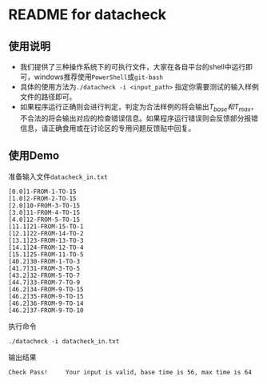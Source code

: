 # README for datacheck
## 使用说明
 - 我们提供了三种操作系统下的可执行文件，大家在各自平台的shell中运行即可，windows推荐使用`PowerShell`或`git-bash`
 - 具体的使用方法为`./datacheck -i <input_path>` 指定你需要测试的输入样例文件的路径即可。
 - 如果程序运行正确则会进行判定，判定为合法样例的将会输出$T_{base}和T_{max}$，不合法的将会输出对应的检查错误信息。如果程序运行错误则会反馈部分报错信息，请正确食用或在讨论区的专用问题反馈贴中回复。

## 使用Demo

准备输入文件`datacheck_in.txt`

```
[0.0]1-FROM-1-TO-15
[1.0]2-FROM-2-TO-15
[2.0]10-FROM-3-TO-15
[3.0]11-FROM-4-TO-15
[4.0]12-FROM-5-TO-15
[11.1]21-FROM-15-TO-1
[12.1]22-FROM-14-TO-2
[13.1]23-FROM-13-TO-3
[14.1]24-FROM-12-TO-4
[15.1]25-FROM-11-TO-5
[40.2]30-FROM-1-TO-3
[41.7]31-FROM-3-TO-5
[43.2]32-FROM-5-TO-7
[44.7]33-FROM-7-TO-9
[46.2]34-FROM-9-TO-15
[46.2]35-FROM-9-TO-15
[46.2]36-FROM-9-TO-14
[46.2]37-FROM-9-TO-10
```

执行命令

```
./datacheck -i datacheck_in.txt
```

输出结果

```
Check Pass!     Your input is valid, base time is 56, max time is 64

```